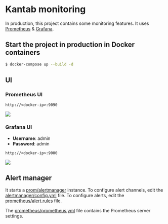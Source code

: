 # Kantab monitoring

In production, this project contains some monitoring features. It uses [Prometheus](https://prometheus.io/) & [Grafana](https://grafana.com/).

## Start the project in production in Docker containers

```bash
$ docker-compose up --build -d
```

## UI

### Prometheus UI
```
http://<docker-ip>:9090
```
![](https://files.gitter.im/moleculerjs/moleculer/fi8l/image.png)

### Grafana UI

- **Username**: admin
- **Password**: admin
```
http://<docker-ip>:9000
```

![](https://files.gitter.im/moleculerjs/moleculer/BpWN/image.png)

## Alert manager

It starts a [prom/alertmanager](https://hub.docker.com/r/prom/alertmanager/) instance. To configure alert channels, edit the [alertmanager/config.yml](alertmanager/config.yml) file. To configure alerts, edit the [prometheus/alert.rules](prometheus/alert.rules) file.

The [prometheus/prometheus.yml](prometheus/prometheus.yml) file contains the Prometheus server settings.
